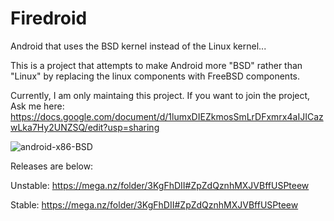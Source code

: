 # Firedroid
Android that uses the BSD kernel instead of the Linux kernel...

This is a project that attempts to make Android more "BSD"  rather than "Linux" by replacing the linux components with FreeBSD components. 

Currently, I am only maintaing this project. If you want to join the project, Ask me here: https://docs.google.com/document/d/1lumxDIEZkmosSmLrDFxmrx4aIJICazwLka7Hy2UNZSQ/edit?usp=sharing 


![android-x86-BSD](https://user-images.githubusercontent.com/76979689/162092912-bcb9ad9f-d76f-4e9b-b334-27d3487c33ba.jpeg)







Releases are below:

Unstable: https://mega.nz/folder/3KgFhDII#ZpZdQznhMXJVBffUSPteew

Stable: https://mega.nz/folder/3KgFhDII#ZpZdQznhMXJVBffUSPteew 
